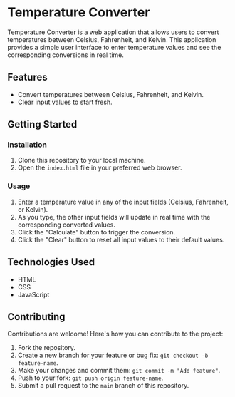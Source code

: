 # Temperature Converter

Temperature Converter is a web application that allows users to convert temperatures between Celsius, Fahrenheit, and Kelvin. This application provides a simple user interface to enter temperature values and see the corresponding conversions in real time.

## Features

- Convert temperatures between Celsius, Fahrenheit, and Kelvin.
- Clear input values to start fresh.

## Getting Started

### Installation

1. Clone this repository to your local machine.
2. Open the `index.html` file in your preferred web browser.

### Usage

1. Enter a temperature value in any of the input fields (Celsius, Fahrenheit, or Kelvin).
2. As you type, the other input fields will update in real time with the corresponding converted values.
3. Click the "Calculate" button to trigger the conversion.
4. Click the "Clear" button to reset all input values to their default values.

## Technologies Used

- HTML
- CSS
- JavaScript


## Contributing

Contributions are welcome! Here's how you can contribute to the project:

1. Fork the repository.
2. Create a new branch for your feature or bug fix: `git checkout -b feature-name`.
3. Make your changes and commit them: `git commit -m "Add feature"`.
4. Push to your fork: `git push origin feature-name`.
5. Submit a pull request to the `main` branch of this repository.
